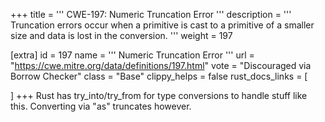 +++
title = '''
CWE-197: Numeric Truncation Error
'''
description	= '''
Truncation errors occur when a primitive is cast to a primitive of a smaller size and data is lost in the conversion.
'''
weight = 197

[extra]
id = 197
name = '''
Numeric Truncation Error
'''
url = "https://cwe.mitre.org/data/definitions/197.html"
vote = "Discouraged via Borrow Checker"
class = "Base"
clippy_helps = false
rust_docs_links = [
	
]
+++
Rust has try_into/try_from for type conversions to handle stuff like this. Converting via "as" truncates however.